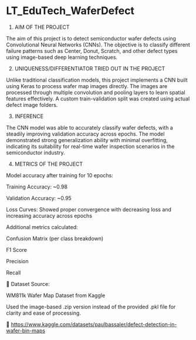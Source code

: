 # LT_EduTech_WaferDefect
1. AIM OF THE PROJECT

The aim of this project is to detect semiconductor wafer defects using Convolutional Neural Networks (CNNs). The objective is to classify different failure patterns such as Center, Donut, Scratch, and other defect types using image-based deep learning techniques.

2. UNIQUENESS/DIFFERENTIATOR TRIED OUT IN THE PROJECT

Unlike traditional classification models, this project implements a CNN built using Keras to process wafer map images directly. The images are processed through multiple convolution and pooling layers to learn spatial features effectively. A custom train-validation split was created using actual defect image folders.

3. INFERENCE

The CNN model was able to accurately classify wafer defects, with a steadily improving validation accuracy across epochs. The model demonstrated strong generalization ability with minimal overfitting, indicating its suitability for real-time wafer inspection scenarios in the semiconductor industry.

4. METRICS OF THE PROJECT

Model accuracy after training for 10 epochs:

Training Accuracy: ~0.98

Validation Accuracy: ~0.95

Loss Curves: Showed proper convergence with decreasing loss and increasing accuracy across epochs



Additional metrics calculated:

Confusion Matrix (per class breakdown)

F1 Score

Precision

Recall


📁 Dataset Source:

WM811k Wafer Map Dataset from Kaggle

Used the image-based .zip version instead of the provided .pkl file for clarity and ease of processing.

🔗 https://www.kaggle.com/datasets/paulbassaler/defect-detection-in-wafer-bin-maps

